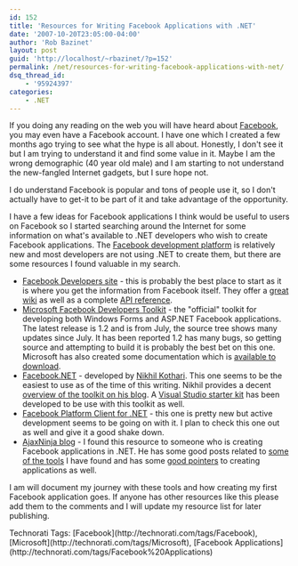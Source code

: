 ```yaml
---
id: 152
title: 'Resources for Writing Facebook Applications with .NET'
date: '2007-10-20T23:05:00-04:00'
author: 'Rob Bazinet'
layout: post
guid: 'http://localhost/~rbazinet/?p=152'
permalink: /net/resources-for-writing-facebook-applications-with-net/
dsq_thread_id:
    - '95924397'
categories:
    - .NET
---
```


If you doing any reading on the web you will have heard about [Facebook](http://www.facebook.com), you may even have a Facebook account. I have one which I created a few months ago trying to see what the hype is all about. Honestly, I don't see it but I am trying to understand it and find some value in it. Maybe I am the wrong demographic (40 year old male) and I am starting to not understand the new-fangled Internet gadgets, but I sure hope not.

I do understand Facebook is popular and tons of people use it, so I don't actually have to get-it to be part of it and take advantage of the opportunity.

I have a few ideas for Facebook applications I think would be useful to users on Facebook so I started searching around the Internet for some information on what's available to .NET developers who wish to create Facebook applications. The [Facebook development platform](http://developers.facebook.com/) is relatively new and most developers are not using .NET to create them, but there are some resources I found valuable in my search.

- [Facebook Developers site](http://developers.facebook.com/) - this is probably the best place to start as it is where you get the information from Facebook itself. They offer a [great wiki](http://wiki.developers.facebook.com/index.php/Main_Page) as well as a complete [API reference](http://wiki.developers.facebook.com/index.php/API).
- [Microsoft Facebook Developers Toolkit](http://www.codeplex.com/FacebookToolkit) - the "official" toolkit for developing both Windows Forms and ASP.NET Facebook applications. The latest release is 1.2 and is from July, the source tree shows many updates since July. It has been reported 1.2 has many bugs, so getting source and attempting to build it is probably the best bet on this one. Microsoft has also created some documentation which is [available to download](http://www.codeplex.com/FacebookToolkit/Release/ProjectReleases.aspx?ReleaseId=5387).
- [Facebook.NET](http://www.codeplex.com/FacebookNET) - developed by [Nikhil Kothari](http://www.nikhilk.net/Default.aspx). This one seems to be the easiest to use as of the time of this writing. Nikhil provides a decent [overview of the toolkit on his blog](http://www.nikhilk.net/FacebookNET.aspx). A [Visual Studio starter kit](http://www.stevetrefethen.com/blog/FacebookNETStarterKitUpdate.aspx) has been developed to be use with this toolkit as well.
- [Facebook Platform Client for .NET](http://www.codeplex.com/facebookclient) - this one is pretty new but active development seems to be going on with it. I plan to check this one out as well and give it a good shake down.
- [AjaxNinja blog](http://www.ajaxninja.com/) - I found this resource to someone who is creating Facebook applications in .NET. He has some good posts related to [some of the tools](http://www.ajaxninja.com/?p=131) I have found and has some [good pointers](http://www.ajaxninja.com/?p=214) to creating applications as well.

I am will document my journey with these tools and how creating my first Facebook application goes. If anyone has other resources like this please add them to the comments and I will update my resource list for later publishing.

<div class="wlWriterSmartContent" style="display:inline;margin:0;padding:0;">Technorati Tags: [Facebook](http://technorati.com/tags/Facebook), [Microsoft](http://technorati.com/tags/Microsoft), [Facebook Applications](http://technorati.com/tags/Facebook%20Applications)</div>